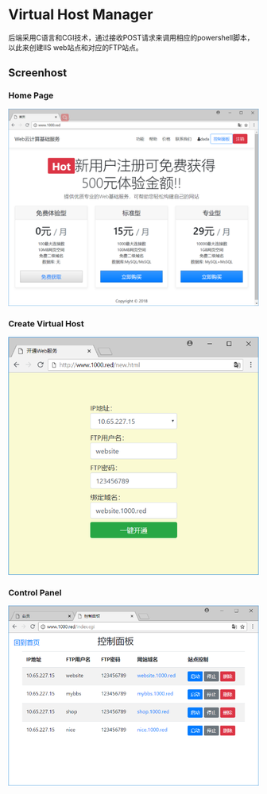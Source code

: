 # Virtual Host Manager
后端采用C语言和CGI技术，通过接收POST请求来调用相应的powershell脚本，以此来创建IIS web站点和对应的FTP站点。


## Screenhost
### Home Page
![Home Page](https://github.com/c-southwest/VirtualHostManager/blob/main/img/homepage.png)

### Create Virtual Host
![Home Page](https://github.com/c-southwest/VirtualHostManager/blob/main/img/create.png)

### Control Panel
![Home Page](https://github.com/c-southwest/VirtualHostManager/blob/main/img/controlpanel.png)